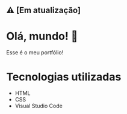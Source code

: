## ⚠️ [Em atualização] 

# Olá, mundo! 🎉

Esse é o meu portfólio!

# Tecnologias utilizadas
- HTML
- CSS
- Visual Studio Code
